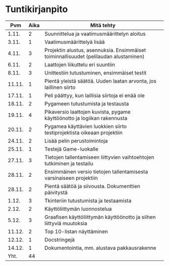# Tuntikirjanpito

Pvm | Aika | Mitä tehty
--- | --- | ---
1.11. | 2 | Suunnittelua ja vaatimusmäärittelyn aloitus
3.11. | 1 | Vaatimusmäärittelyä lisää
4.11. | 3 | Projektin alustus, asennuksia. Ensimmäiset toiminnallisuudet (pelilaudan alustaminen)
6.11. | 2 | Laattojen liikuttelu eri suuntiin
8.11. | 3 | Unittestiin tutustuminen, ensimmäiset testit
11.11. | 1 | Pientä yleistä säätöä. Uuden laatan arvonta, jos laillinen siirto
17.11. | 1 | Peli päättyy, kun laillisia siirtoja ei enää ole
18.11. | 2 | Pygameen tutustumista ja testausta
19.11. | 4 | Pikaversio laattojen kuvista, pygame käyttöönotto ja logiikan rakennusta
20.11. | 2 | Pygamea käyttävien luokkien siirto testiprojektista oikeaan projektiin
24.11. | 2 | Lisää pelin perustoimintoja
25.11. | 1 | Testejä Game-luokalle
27.11. | 3 | Tietojen tallentamiseen liittyvien vaihtoehtojen tutkiminen ja testailu
28.11. | 2 | Ensimmäinen versio tietojen tallentamisesta varsinaiseen projektiin
28.11. | 2 | Pientä säätöä ja siivousta. Dokumenttien päivitystä
1.12. | 3 | Tkinteriin tutustumista ja testaamista
2.12. | 2 | Käyttöliittymän luonnostelua
5.12. | 3 | Graafisen käyttöliittymän käyttöönotto ja siihen liittyviä muutoksia
11.12. | 2 | Top 10-listan näyttäminen
12.12. | 1 | Docstringejä
14.12. | 1 | Dokumentointia, mm. alustava pakkausrakenne
Yht. | 44 |
